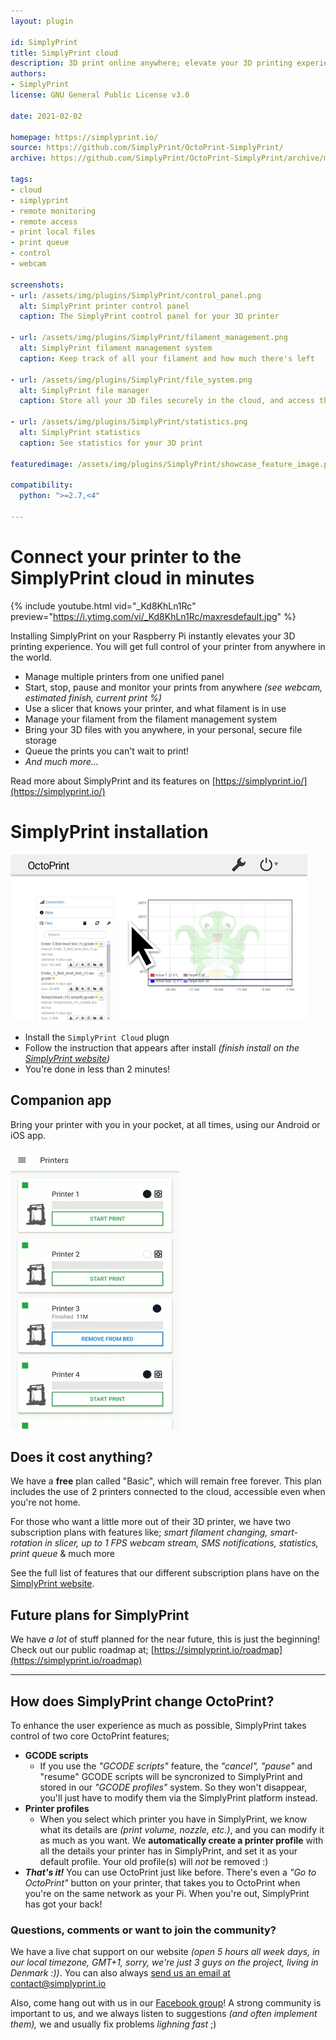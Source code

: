 ```yaml
---
layout: plugin

id: SimplyPrint
title: SimplyPrint cloud
description: 3D print online anywhere; elevate your 3D printing experience from your computer or phone, with smart features like filament manager, livestream, print queue, and much more. Simple, beautiful, smart.
authors:
- SimplyPrint
license: GNU General Public License v3.0

date: 2021-02-02

homepage: https://simplyprint.io/
source: https://github.com/SimplyPrint/OctoPrint-SimplyPrint/
archive: https://github.com/SimplyPrint/OctoPrint-SimplyPrint/archive/master.zip

tags:
- cloud
- simplyprint
- remote monitoring
- remote access
- print local files
- print queue
- control
- webcam

screenshots:
- url: /assets/img/plugins/SimplyPrint/control_panel.png
  alt: SimplyPrint printer control panel
  caption: The SimplyPrint control panel for your 3D printer

- url: /assets/img/plugins/SimplyPrint/filament_management.png
  alt: SimplyPrint filament management system
  caption: Keep track of all your filament and how much there's left

- url: /assets/img/plugins/SimplyPrint/file_system.png
  alt: SimplyPrint file manager
  caption: Store all your 3D files securely in the cloud, and access them anywhere

- url: /assets/img/plugins/SimplyPrint/statistics.png
  alt: SimplyPrint statistics
  caption: See statistics for your 3D print

featuredimage: /assets/img/plugins/SimplyPrint/showcase_feature_image.png

compatibility:
  python: ">=2.7,<4"

---
```


# Connect your printer to the SimplyPrint cloud in minutes
{% include youtube.html vid="_Kd8KhLn1Rc" preview="https://i.ytimg.com/vi/_Kd8KhLn1Rc/maxresdefault.jpg" %}

Installing SimplyPrint on your Raspberry Pi instantly elevates your 3D printing experience. You will get full control of your printer from anywhere in the world.

- Manage multiple printers from one unified panel
- Start, stop, pause and monitor your prints from anywhere _(see webcam, estimated finish, current print %)_
- Use a slicer that knows your printer, and what filament is in use
- Manage your filament from the filament management system
- Bring your 3D files with you anywhere, in your personal, secure file storage
- Queue the prints you can't wait to print!
- _And much more..._

Read more about SimplyPrint and its features on [https://simplyprint.io/](https://simplyprint.io/)

# SimplyPrint installation

![installation](/assets/img/plugins/SimplyPrint/installation.gif "The SimplyPrint installation")
- Install the `SimplyPrint Cloud` plugn
- Follow the instruction that appears after install _(finish install on the [SimplyPrint website](https://simplyprint.io/))_
- You're done in less than 2 minutes!

## Companion app

Bring your printer with you in your pocket, at all times, using our Android or iOS app.

![app](/assets/img/plugins/SimplyPrint/app.gif "The SimplyPrint app")

## Does it cost anything?
We have a **free** plan called "Basic", which will remain free forever. This plan includes the use of 2 printers connected to the cloud, accessible even when you're not home.

For those who want a little more out of their 3D printer, we have two subscription plans with features like; _smart filament changing, smart-rotation in slicer, up to 1 FPS webcam stream, SMS notifications, statistics, print queue_ & much more

See the full list of features that our different subscription plans have on the [SimplyPrint website](https://simplyprint.io/).


## Future plans for SimplyPrint

We have _a lot_ of stuff planned for the near future, this is just the beginning!
Check out our public roadmap at; [https://simplyprint.io/roadmap](https://simplyprint.io/roadmap)

<hr />

## How does SimplyPrint change OctoPrint?

To enhance the user experience as much as possible, SimplyPrint takes control of two core OctoPrint features;
- **GCODE scripts**
    - If you use the _"GCODE scripts"_ feature, the _"cancel", "pause"_ and "resume" GCODE scripts will be syncronized to SimplyPrint and stored in our _"GCODE profiles"_ system. So they won't disappear, you'll just have to modify them via the SimplyPrint platform instead.
- **Printer profiles**
    - When you select which printer you have in SimplyPrint, we know what its details are _(print volume, nozzle, etc.)_, and you can modify it as much as you want. We **automatically create a printer profile** with all the details your printer has in SimplyPrint, and set it as your default profile. Your old profile(s) will _not_ be removed :)
- **_That's it!_** You can use OctoPrint just like before. There's even a _"Go to OctoPrint"_ button on your printer, that takes you to OctoPrint when you're on the same network as your Pi. When you're out, SimplyPrint has got your back!


### Questions, comments or want to join the community?

We have a live chat support on our website _(open 5 hours all week days, in our local timezone, GMT+1, sorry, we're just 3 guys on the project, living in Denmark :))_. You can also always [send us an email at contact@simplyprint.io](contact@simplyprint.io)

Also, come hang out with us in our [Facebook group](facebook.com/groups/simplyprint)! A strong community is important to us, and we always listen to suggestions _(and often implement them),_ we and usually fix problems _lighning fast_ ;)


<a href="https://www.facebook.com/simplyprintDK"><i class="fab fa-facebook fa-2x" style="color:#29ABE2;"></i></a>&nbsp;<a href="https://www.youtube.com/channel/UC-fVuu_ny14RV3COTi0CVDw"><i class="fab fa-youtube-square fa-2x" style="color:#29ABE2;"></i></a>&nbsp;<a href="https://twitter.com/SimplyPrint3D"><i class="fab fa-twitter-square fa-2x" style="color:#29ABE2;"></i></a>
